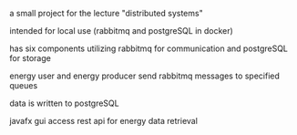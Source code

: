 a small project for the lecture "distributed systems"

intended for local use (rabbitmq and postgreSQL in docker)

has six components utilizing rabbitmq for communication and postgreSQL for storage

energy user and energy producer send rabbitmq messages to specified queues

data is written to postgreSQL

javafx gui access rest api for energy data retrieval
